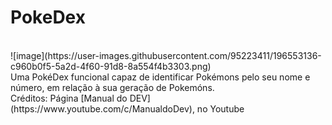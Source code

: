 # PokeDex
<br/>
![image](https://user-images.githubusercontent.com/95223411/196553136-c960b0f5-5a2d-4f60-91d8-8a554f4b3303.png)
<br/>
Uma PokéDex funcional capaz de identificar Pokémons pelo seu nome e número, em relação à sua geração de Pokemóns.
<br/>
Créditos: Página [Manual do DEV](https://www.youtube.com/c/ManualdoDev), no Youtube
<br/>
